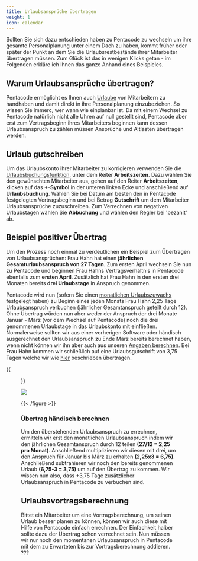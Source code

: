 ```yaml
---
title: Urlaubsansprüche übertragen
weight: 1
icon: calendar
---
```


Sollten Sie sich dazu entschieden haben zu Pentacode zu wechseln um ihre gesamte Personalplanung unter einem Dach zu haben, kommt früher oder später der Punkt an dem Sie die Urlaubsrestbestände ihrer Mitarbeiter übertragen müssen. Zum Glück ist das in wenigen Klicks getan - im Folgenden erkläre ich Ihnen das ganze Anhand eines Beispieles.

## Warum Urlaubsansprüche übertragen?

Pentacode ermöglicht es Ihnen auch [Urlaube](/hilfe/handbuch/mitarbeiter/abwesenheiten) von Mitarbeitern zu handhaben und damit direkt in ihre Personalplanung einzubeziehen. So wissen Sie immerc, wer wann wie einplanbar ist. Da mit einem Wechsel zu Pentacode natürlich nicht alle Uhren auf null gestellt sind, Pentacode aber erst zum Vertragsbeginn ihres Mitarbeiters beginnen kann dessen Urlaubsanspruch zu zählen müssen Ansprüche und Altlasten übertragen werden.

## Urlaub gutschreiben

 Um das Urlaubskonto ihrer Mitarbeiter zu korrigieren verwenden Sie die [Urlaubsbuchungsfunktion](/hilfe/handbuch/mitarbeiter/arbeitszeiten/Urlaubsbuchungen). unter dem Reiter **Arbeitszeiten**. Dazu wählen Sie den gewünschten Mitarbeiter aus, gehen auf den Reiter **Arbeitszeiten**, klicken auf das **+-Symbol** in der unteren linken Ecke und anschließend auf **Urlaubsbuchung**. Wählen Sie bei Datum am besten den in Pentacode festgelegten Vertragsbeginn und bei Betrag **Gutschrift** um dem Mitarbeiter Urlaubsansprüche zuzuschreiben. Zum Verrechnen von negativen Urlaubstagen wählen Sie **Abbuchung** und wählen den Regler bei 'bezahlt' ab. 

 ## Beispiel positiver Übertrag

 Um den Prozess noch einmal zu verdeutlichen ein Beispiel zum Übertragen von Urlaubsansprüchen:
 Frau Hahn hat einen **jährlichen Gesamturlaubsanspruch von 27 Tagen**. Zum ersten April wechseln Sie nun zu Pentacode und beginnen Frau Hahns Vertragsverhältnis in Pentacode ebenfalls zum **ersten April**. Zusätzlich hat Frau Hahn in den ersten drei Monaten bereits **drei Urlaubstage** in Anspruch genommen.

 Pentacode wird nun (sofern Sie einen [monatlichen Urlaubszuwachs](/hilfe/handbuch/mitarbeiter/vertrag/#Urlaubszuwachs) festgelegt haben) zu Beginn eines jeden Monats Frau Hahn 2,25 Tage Urlaubsanspruch verbuchen (jährlicher Gesamtanspruch geteilt durch 12). Ohne Übertrag würden nun aber weder der Anspruch der drei Monate Januar - März (vor dem Wechsel auf Pentacode) noch die drei genommenen Urlaubstage in das Urlaubskonto mit einfließen. Normalerweise sollten wir aus einer vorherigen Software oder händisch ausgerechnet den Urlaubsanspruch zu Ende März bereits berechnet haben, wenn nicht können wir ihn aber auch aus unseren [Angaben berechnen](#übertrag-händisch-berechnen). Bei Frau Hahn kommen wir schließlich auf eine Urlaubsgutschrift von 3,75 Tagen welche wir wie [hier](#urlaub-gutschreiben) beschrieben übertragen. 

{{<figure caption= "So verbuchen wir den Urlaubsübertrag für Frau Hahn">}}

<img src = "gutschrift.gif" />

{{< /figure >}}

### Übertrag händisch berechnen
Um den überstehenden Urlaubsanspruch zu errechnen, ermitteln wir erst den monatlichen Urlaubsanspruch indem wir den jährlichen Gesamtanspruch durch 12 teilen **(27/12 = 2,25 pro Monat)**. Anschließend multiplizieren wir diesen mit drei, um den Anspruch für Januar bis März zu erhalten **(2,25x3 = 6,75)**. Anschließend subtrahieren wir noch den bereits genommenen Urlaub **(6,75-3 = 3,75)** um auf den Übertrag zu kommen. Wir wissen nun also, dass +3,75 Tage zusätzlicher Urlaubsanspruch in Pentacode zu verbuchen sind. 

## Urlaubsvortragsberechnung
Bittet ein Mitarbeiter um eine Vortragsberechnung, um seinen Urlaub besser planen zu können, können wir auch diese mit Hilfe von Pentacode einfach errechnen. Der Einfachkeit halber sollte dazu der Übertrag schon verrechnet sein. Nun müssen wir nur noch den momentanen Urlaubsanspruch in Pentacode mit dem zu Erwarteten bis zur Vortragsberechnung addieren. ???


